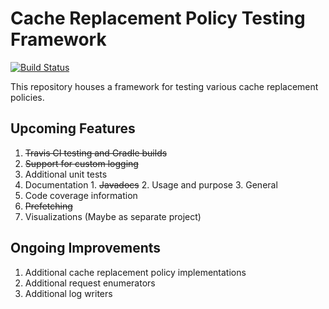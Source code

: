 # Cache Replacement Policy Testing Framework 
[![Build Status](https://travis-ci.org/ben-kimmel/caching.svg?branch=master)](https://travis-ci.org/ben-kimmel/caching)

This repository houses a framework for testing various cache replacement policies.

Upcoming Features
-
  1. ~~Travis CI testing and Gradle builds~~
  2. ~~Support for custom logging~~
  3. Additional unit tests
  4. Documentation
    1. ~~Javadocs~~
    2. Usage and purpose
    3. General
  5. Code coverage information
  6. ~~Prefetching~~
  8. Visualizations (Maybe as separate project)
  
Ongoing Improvements
-
  1. Additional cache replacement policy implementations
  2. Additional request enumerators
  3. Additional log writers
